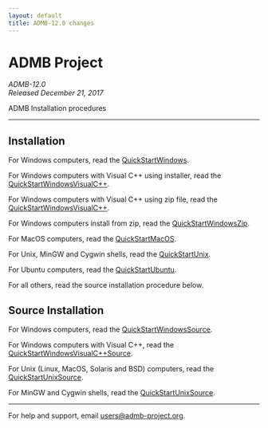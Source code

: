 ```yaml
---
layout: default
title: ADMB-12.0 changes
---
```


ADMB Project  
============
*ADMB-12.0*  
*Released December 21, 2017*  

ADMB Installation procedures

---

Installation
------------

For Windows computers, read the [QuickStartWindows](QuickStartWindows.html).  

For Windows computers with Visual C++ using installer, read the [QuickStartWindowsVisualC++](QuickStartVisualC.html).  

For Windows computers with Visual C++ using zip file, read the [QuickStartWindowsVisualC++](QuickStartVisualCZip.html).  

For Windows computers install from zip, read the [QuickStartWindowsZip](QuickStartWindowsZip.html).  

For MacOS computers, read the [QuickStartMacOS](QuickStartMacOS.html).

For Unix, MinGW and Cygwin shells, read the [QuickStartUnix](QuickStartUnix.html).

For Ubuntu computers, read the [QuickStartUbuntu](QuickStartUbuntu.html).

For all others, read the source installation procedure below.


Source Installation
-------------------

For Windows computers, read the [QuickStartWindowsSource](QuickStartWindowsSource.html).  

For Windows computers with Visual C++, read the [QuickStartWindowsVisualC++Source](QuickStartVisualCSource.html).  

For Unix (Linux, MacOS, Solaris and BSD) computers, read the [QuickStartUnixSource](QuickStartUnixSource.html).

For MinGW and Cygwin shells, read the [QuickStartUnixSource](QuickStartUnixSource.html).

---
For help and support, email <users@admb-project.org>.

